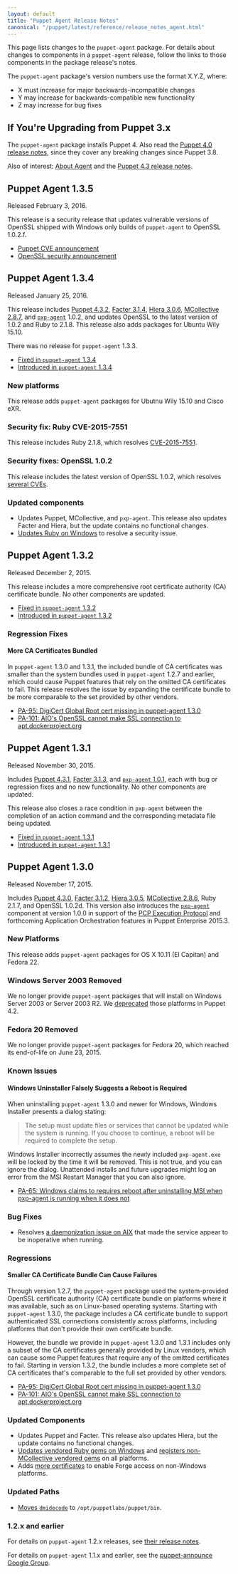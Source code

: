 ```yaml
---
layout: default
title: "Puppet Agent Release Notes"
canonical: "/puppet/latest/reference/release_notes_agent.html"
---
```


[Puppet 4.3.0]: /puppet/4.3/reference/release_notes.html#puppet-430
[Puppet 4.3.1]: /puppet/4.3/reference/release_notes.html#puppet-431
[Puppet 4.3.2]: /puppet/4.3/reference/release_notes.html#puppet-432

[Facter 3.1.2]: /facter/3.1/release_notes.html#facter-312
[Facter 3.1.3]: /facter/3.1/release_notes.html#facter-313
[Facter 3.1.4]: /facter/3.1/release_notes.html#facter-314

[Hiera 3.0.5]: /hiera/3.0/release_notes.html#hiera-305
[Hiera 3.0.6]: /hiera/3.0/release_notes.html#hiera-306

[MCollective 2.8.6]: /mcollective/releasenotes.html#2_8_6
[MCollective 2.8.7]: /mcollective/releasenotes.html#2_8_7

[pxp-agent]: https://github.com/puppetlabs/pxp-agent

This page lists changes to the `puppet-agent` package. For details about changes to components in a `puppet-agent` release, follow the links to those components in the package release's notes.

The `puppet-agent` package's version numbers use the format X.Y.Z, where:

* X must increase for major backwards-incompatible changes
* Y may increase for backwards-compatible new functionality
* Z may increase for bug fixes

## If You're Upgrading from Puppet 3.x

The `puppet-agent` package installs Puppet 4. Also read the [Puppet 4.0 release notes](/puppet/4.0/reference/release_notes.html), since they cover any breaking changes since Puppet 3.8.

Also of interest: [About Agent](./about_agent.html) and the [Puppet 4.3 release notes](./release_notes.html).

## Puppet Agent 1.3.5

Released February 3, 2016.

This release is a security release that updates vulnerable versions of OpenSSL shipped with Windows only builds of `puppet-agent` to OpenSSL 1.0.2.f.

* [Puppet CVE announcement](https://puppetlabs.com/security/cve/openssl-jan-2016-security-fixes)
* [OpenSSL security announcement](http://openssl.org/news/secadv/20160128.txt)

## Puppet Agent 1.3.4

Released January 25, 2016.

This release includes [Puppet 4.3.2][], [Facter 3.1.4][], [Hiera 3.0.6][], [MCollective 2.8.7][], and [`pxp-agent`][pxp-agent] 1.0.2, and updates OpenSSL to the latest version of 1.0.2 and Ruby to 2.1.8. This release also adds packages for Ubuntu Wily 15.10.

There was no release for `puppet-agent` 1.3.3.

* [Fixed in `puppet-agent` 1.3.4](https://tickets.puppetlabs.com/issues/?filter=17100)
* [Introduced in `puppet-agent` 1.3.4](https://tickets.puppetlabs.com/issues/?filter=17101)

### New platforms

This release adds `puppet-agent` packages for Ubutnu Wily 15.10 and Cisco eXR.

### Security fix: Ruby CVE-2015-7551

This release includes Ruby 2.1.8, which resolves [CVE-2015-7551](https://www.ruby-lang.org/en/news/2015/12/16/unsafe-tainted-string-usage-in-fiddle-and-dl-cve-2015-7551/).

### Security fixes: OpenSSL 1.0.2

This release includes the latest version of OpenSSL 1.0.2, which resolves [several CVEs](http://openssl.org/news/secadv/20151203.txt).

### Updated components

* Updates Puppet, MCollective, and `pxp-agent`. This release also updates Facter and Hiera, but the update contains no functional changes.
* [Updates Ruby on Windows]() to resolve a security issue.

## Puppet Agent 1.3.2

Released December 2, 2015.

This release includes a more comprehensive root certificate authority (CA) certificate bundle. No other components are updated.

* [Fixed in `puppet-agent` 1.3.2](https://tickets.puppetlabs.com/issues/?filter=16400)
* [Introduced in `puppet-agent` 1.3.2](https://tickets.puppetlabs.com/issues/?filter=16401)

### Regression Fixes

#### More CA Certificates Bundled

In `puppet-agent` 1.3.0 and 1.3.1, the included bundle of CA certificates was smaller than the system bundles used in `puppet-agent` 1.2.7 and earlier, which could cause Puppet features that rely on the omitted CA certificates to fail. This release resolves the issue by expanding the certificate bundle to be more comparable to the set provided by other vendors.

* [PA-95: DigiCert Global Root cert missing in puppet-agent 1.3.0](https://tickets.puppetlabs.com/browse/PA-95)
* [PA-101: AIO's OpenSSL cannot make SSL connection to apt.dockerproject.org](https://tickets.puppetlabs.com/browse/PA-101)

## Puppet Agent 1.3.1

Released November 30, 2015.

Includes [Puppet 4.3.1][], [Facter 3.1.3][], and [`pxp-agent` 1.0.1][pxp-agent], each with bug or regression fixes and no new functionality. No other components are updated.

This release also closes a race condition in `pxp-agent` between the completion of an action command and the corresponding metadata file being updated.

* [Fixed in `puppet-agent` 1.3.1](https://tickets.puppetlabs.com/issues/?filter=16106)
* [Introduced in `puppet-agent` 1.3.1](https://tickets.puppetlabs.com/issues/?filter=16209)

## Puppet Agent 1.3.0

Released November 17, 2015.

Includes [Puppet 4.3.0][], [Facter 3.1.2][], [Hiera 3.0.5][], [MCollective 2.8.6][], Ruby 2.1.7, and OpenSSL 1.0.2d. This version also introduces the [`pxp-agent`][pxp-agent] component at version 1.0.0 in support of the [PCP Execution Protocol](https://github.com/puppetlabs/pcp-specifications/blob/master/pxp/README.md) and forthcoming Application Orchestration features in Puppet Enterprise 2015.3.

### New Platforms

This release adds `puppet-agent` packages for OS X 10.11 (El Capitan) and Fedora 22.

### Windows Server 2003 Removed

We no longer provide `puppet-agent` packages that will install on Windows Server 2003 or Server 2003 R2. We [deprecated](./deprecated_win2003.html) those platforms in Puppet 4.2.

### Fedora 20 Removed

We no longer provide `puppet-agent` packages for Fedora 20, which reached its end-of-life on June 23, 2015.

### Known Issues

#### Windows Uninstaller Falsely Suggests a Reboot is Required

When uninstalling `puppet-agent` 1.3.0 and newer for Windows, Windows Installer presents a dialog stating:

> The setup must update files or services that cannot be updated while the system is running. If you choose to continue, a reboot will be required to complete the setup.

Windows Installer incorrectly assumes the newly included `pxp-agent.exe` will be locked by the time it will be removed. This is not true, and you can ignore the dialog. Unattended installs and future upgrades might log an error from the MSI Restart Manager that you can also ignore.

* [PA-65: Windows claims to requires reboot after uninstalling MSI when pxp-agent is running when it does not](https://tickets.puppetlabs.com/browse/PA-65)

### Bug Fixes

* Resolves [a daemonization issue on AIX](https://tickets.puppetlabs.com/browse/PA-67) that made the service appear to be inoperative when running.

### Regressions

#### Smaller CA Certificate Bundle Can Cause Failures

Through version 1.2.7, the `puppet-agent` package used the system-provided OpenSSL certificate authority (CA) certificate bundle on platforms where it was available, such as on Linux-based operating systems. Starting with `puppet-agent` 1.3.0, the package includes a CA certificate bundle to support authenticated SSL connections consistently across platforms, including platforms that don't provide their own certificate bundle.

However, the bundle we provide in `puppet-agent` 1.3.0 and 1.3.1 includes only a subset of the CA certificates generally provided by Linux vendors, which can cause some Puppet features that require any of the omitted certificates to fail. Starting in version 1.3.2, the bundle includes a more complete set of CA certificates that's comparable to the full set provided by other vendors.

* [PA-95: DigiCert Global Root cert missing in puppet-agent 1.3.0](https://tickets.puppetlabs.com/browse/PA-95)
* [PA-101: AIO's OpenSSL cannot make SSL connection to apt.dockerproject.org](https://tickets.puppetlabs.com/browse/PA-101)

### Updated Components

* Updates Puppet and Facter. This release also updates Hiera, but the update contains no functional changes.
* [Updates vendored Ruby gems on Windows](https://tickets.puppetlabs.com/browse/PA-69) and [registers non-MCollective vendored gems](https://tickets.puppetlabs.com/browse/PA-25) on all platforms.
* Adds [more certificates](https://tickets.puppetlabs.com/browse/PA-73) to enable Forge access on non-Windows platforms.

### Updated Paths

* [Moves `dmidecode`](https://tickets.puppetlabs.com/browse/PA-2) to `/opt/puppetlabs/puppet/bin`.

### 1.2.x and earlier

For details on `puppet-agent` 1.2.x releases, see [their release notes](/puppet/4.2/reference/release_notes_agent.html).

For details on `puppet-agent` 1.1.x and earlier, see the [puppet-announce Google Group](https://groups.google.com/forum/#!forum/puppet-announce).
